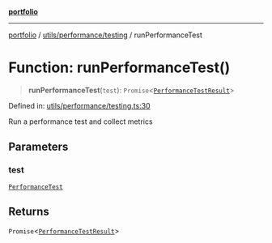 [**portfolio**](../../../../README.md)

***

[portfolio](../../../../modules.md) / [utils/performance/testing](../README.md) / runPerformanceTest

# Function: runPerformanceTest()

> **runPerformanceTest**(`test`): `Promise`\<[`PerformanceTestResult`](../interfaces/PerformanceTestResult.md)\>

Defined in: [utils/performance/testing.ts:30](https://github.com/tnorlund/Portfolio/blob/e6b28880219fa4ab828459edf95aaad8d95c1545/portfolio/utils/performance/testing.ts#L30)

Run a performance test and collect metrics

## Parameters

### test

[`PerformanceTest`](../interfaces/PerformanceTest.md)

## Returns

`Promise`\<[`PerformanceTestResult`](../interfaces/PerformanceTestResult.md)\>
